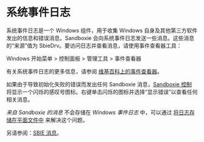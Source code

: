 # 系统事件日志

系统事件日志是一个 Windows 组件，用于收集 Windows 自身及其他第三方软件发出的信息和错误消息。Sandboxie 会向系统事件日志发送一些消息。这些消息的“来源”值为 SbieDrv。要访问日志并查看消息，请使用事件查看器工具：

Windows 开始菜单 > 控制面板 > 管理工具 > 事件查看器

有关系统事件日志的更多信息，请参阅 [维基百科上的事件查看器](https://en.wikipedia.org/wiki/Event_Viewer)。

如果由于导致初始化失败的错误而发出任何 Sandboxie 消息，[Sandboxie 控制](SandboxieControl.md) 将显示一个闪烁的感叹号图标。右键单击闪烁的图标并选择“显示错误”以查看任何相关消息。

_来自 Sandboxie 的消息_ 不会存储在 _Windows 事件日志_ 中，可以通过 [将日志存储在平面文件中](MessagesFromSandboxie.md#log-messages-to-a-file) 来解决这个问题。

另请参阅：[SBIE 消息](SBIEMessages.md)。